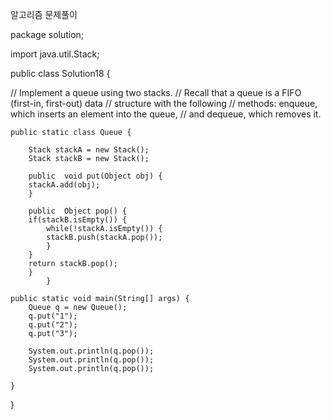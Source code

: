 알고리즘 문제풀이

package solution;

import java.util.Stack;

public class Solution18 {

//	Implement a queue using two stacks. 
//	Recall that a queue is a FIFO (first-in, first-out) data 
//	structure with the following
//	methods: enqueue, which inserts an element into the queue,
//	and dequeue, which removes it.
	
	public static class Queue {
			
		Stack stackA = new Stack();
		Stack stackB = new Stack();
	
		public  void put(Object obj) {
		stackA.add(obj);
		}
	
		public  Object pop() {
		if(stackB.isEmpty()) {
			while(!stackA.isEmpty()) {
			stackB.push(stackA.pop());
			}
		}
		return stackB.pop();
		}
			}
	
	public static void main(String[] args) {
		Queue q = new Queue();
		q.put("1");
		q.put("2");
		q.put("3");
		
		System.out.println(q.pop());
		System.out.println(q.pop());
		System.out.println(q.pop());
		
	}

}